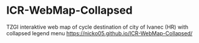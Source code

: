 # ICR-WebMap-Collapsed
TZGI interaktive web map of cycle destination of city of Ivanec (HR) with collapsed legend menu
https://nicko05.github.io/ICR-WebMap-Collapsed/
